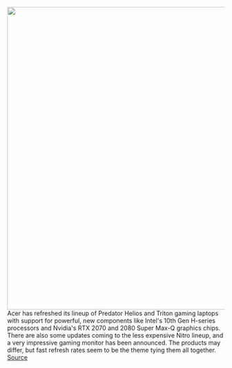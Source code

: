 <img src='https://cdn.vox-cdn.com/thumbor/GpdQxmtBKKITj5ghhQzHUdcNwzI=/0x0:2040x1360/1200x800/filters:focal(825x498:1151x824)/cdn.vox-cdn.com/uploads/chorus_image/image/66969787/predatorhelios700.0.jpg' width='700px' /><br/>
Acer has refreshed its lineup of Predator Helios and Triton gaming laptops with support for powerful, new components like Intel's 10th Gen H-series processors and Nvidia's RTX 2070 and 2080 Super Max-Q graphics chips. There are also some updates coming to the less expensive Nitro lineup, and a very impressive gaming monitor has been announced. The products may differ, but fast refresh rates seem to be the theme tying them all together.
<a href='https://www.theverge.com/2020/6/23/21299055/acer-predator-helios-triton-nitro-gaming-laptops-monitor-intel-nvidia'> Source <a/>